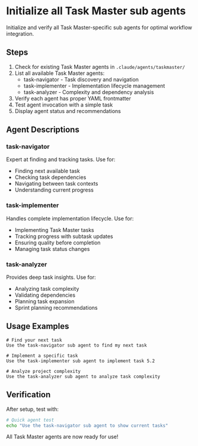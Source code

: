 # Initialize all Task Master sub agents

Initialize and verify all Task Master-specific sub agents for optimal workflow integration.

## Steps

1. Check for existing Task Master agents in `.claude/agents/taskmaster/`
2. List all available Task Master agents:
   - task-navigator - Task discovery and navigation
   - task-implementer - Implementation lifecycle management
   - task-analyzer - Complexity and dependency analysis
3. Verify each agent has proper YAML frontmatter
4. Test agent invocation with a simple task
5. Display agent status and recommendations

## Agent Descriptions

### task-navigator
Expert at finding and tracking tasks. Use for:
- Finding next available task
- Checking task dependencies
- Navigating between task contexts
- Understanding current progress

### task-implementer
Handles complete implementation lifecycle. Use for:
- Implementing Task Master tasks
- Tracking progress with subtask updates
- Ensuring quality before completion
- Managing task status changes

### task-analyzer
Provides deep task insights. Use for:
- Analyzing task complexity
- Validating dependencies
- Planning task expansion
- Sprint planning recommendations

## Usage Examples

```
# Find your next task
Use the task-navigator sub agent to find my next task

# Implement a specific task
Use the task-implementer sub agent to implement task 5.2

# Analyze project complexity
Use the task-analyzer sub agent to analyze task complexity
```

## Verification

After setup, test with:
```bash
# Quick agent test
echo "Use the task-navigator sub agent to show current tasks"
```

All Task Master agents are now ready for use!